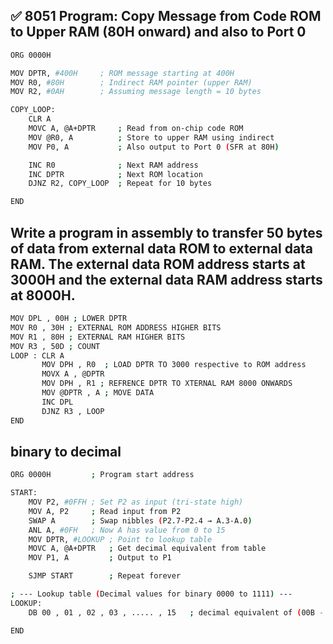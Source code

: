 ## ✅ 8051 Program: Copy Message from Code ROM to Upper RAM (80H onward) and also to Port 0
```sh
ORG 0000H

MOV DPTR, #400H     ; ROM message starting at 400H
MOV R0, #80H        ; Indirect RAM pointer (upper RAM)
MOV R2, #0AH        ; Assuming message length = 10 bytes

COPY_LOOP:
    CLR A
    MOVC A, @A+DPTR     ; Read from on-chip code ROM
    MOV @R0, A          ; Store to upper RAM using indirect
    MOV P0, A           ; Also output to Port 0 (SFR at 80H)

    INC R0              ; Next RAM address
    INC DPTR            ; Next ROM location
    DJNZ R2, COPY_LOOP  ; Repeat for 10 bytes

END
```

## Write a program in assembly to transfer 50 bytes of data from external data ROM to external data RAM. The external data ROM address starts at 3000H and the external data RAM address starts at 8000H.

```sh 
MOV DPL , 00H ; LOWER DPTR
MOV R0 , 30H ; EXTERNAL ROM ADDRESS HIGHER BITS
MOV R1 , 80H ; EXTERNAL RAM HIGHER BITS 
MOV R3 , 50D ; COUNT 
LOOP : CLR A 
       MOV DPH , R0  ; LOAD DPTR TO 3000 respective to ROM address 
       MOVX A , @DPTR 
       MOV DPH , R1 ; REFRENCE DPTR TO XTERNAL RAM 8000 ONWARDS 
       MOV @DPTR , A ; MOVE DATA 
       INC DPL 
       DJNZ R3 , LOOP
END 
```

## binary to decimal 
```sh
ORG 0000H         ; Program start address

START:
    MOV P2, #0FFH ; Set P2 as input (tri-state high)
    MOV A, P2     ; Read input from P2
    SWAP A        ; Swap nibbles (P2.7-P2.4 → A.3-A.0)
    ANL A, #0FH   ; Now A has value from 0 to 15
    MOV DPTR, #LOOKUP ; Point to lookup table
    MOVC A, @A+DPTR   ; Get decimal equivalent from table
    MOV P1, A         ; Output to P1

    SJMP START        ; Repeat forever

; --- Lookup table (Decimal values for binary 0000 to 1111) ---
LOOKUP:
    DB 00 , 01 , 02 , 03 , ..... , 15   ; decimal equivalent of (00B - 0FB)

END
